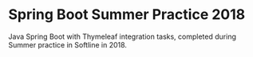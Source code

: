 # Spring Boot Summer Practice 2018

Java Spring Boot with Thymeleaf integration tasks, completed during Summer practice in Softline in 2018.
